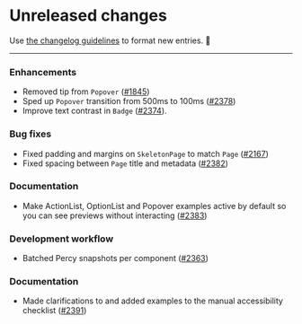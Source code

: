 # Unreleased changes

Use [the changelog guidelines](https://git.io/polaris-changelog-guidelines) to format new entries. 💜

---

### Enhancements

- Removed tip from `Popover` ([#1845](https://github.com/Shopify/polaris-react/pull/1845))
- Sped up `Popover` transition from 500ms to 100ms ([#2378](https://github.com/Shopify/polaris-react/pull/2378))
- Improve text contrast in `Badge` ([#2374](https://github.com/Shopify/polaris-react/pull/2374)).

### Bug fixes

- Fixed padding and margins on `SkeletonPage` to match `Page` ([#2167](https://github.com/Shopify/polaris-react/pull/2167))
- Fixed spacing between `Page` title and metadata ([#2382](https://github.com/Shopify/polaris-react/pull/2382))

### Documentation

- Make ActionList, OptionList and Popover examples active by default so you can see previews without interacting ([#2383](https://github.com/Shopify/polaris-react/pull/2383))

### Development workflow

- Batched Percy snapshots per component ([#2363](https://github.com/Shopify/polaris-react/pull/2363))

### Documentation

- Made clarifications to and added examples to the manual accessibility checklist ([#2391](https://github.com/Shopify/polaris-react/pull/2391))

